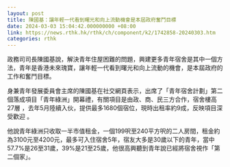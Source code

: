 ```yaml
---
layout: post
title: 陳國基：讓年輕一代看到曙光和向上流動機會是本屆政府奮鬥目標
date: 2024-03-03 15:04:42.000000000 +08:00
link: https://news.rthk.hk/rthk/ch/component/k2/1742858-20240303.htm
categories: rthk
---
```


政務司司長陳國基說，解決青年住屋困難的問題，興建更多青年宿舍是其中一個方法，青年是香港未來瑰寶，讓年輕一代看到曙光和向上流動的機會，是本屆政府的工作和奮鬥目標。

身兼青年發展委員會主席的陳國基在社交網頁表示，出席了「青年宿舍計劃」第二個落成項目「青年綠洲」開幕禮，有關項目是由政、商、民三方合作，宿舍樓高27層 ，去年5月陸續入伙，提供最多1680個宿位，現時出租率約9成，反映項目深受歡迎 。

他說青年綠洲只收取一半市值租金，一個199呎至240平方呎的二人房間，租金約為3100元至4200元，最多可入住宿舍5年，宿友大多是30歲以下的青年，當中57.7%是26至31歲，39%是21至25歲，他很高興聽到青年說已經將宿舍視作「第二個家」。
